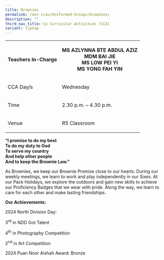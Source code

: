 ```yaml
---
title: Brownies
permalink: /our-ccas/Uniformed-Groups/brownies/
description: ""
third_nav_title: Co Curricular Activities (CCA)
variant: tiptap
---
```

<table style="minWidth: 50px">
<colgroup>
<col>
<col>
</colgroup>
<tbody>
<tr>
<th rowspan="1" colspan="1">
<p><strong>Teachers In-Charge</strong>
</p>
</th>
<th rowspan="1" colspan="1">
<p>MS AZLYNNA BTE ABDUL AZIZ
<br>MDM BAI JIE
<br>MS LOW PEI YI
<br>MS YONG FAH YIN</p>
</th>
</tr>
<tr>
<td rowspan="1" colspan="1">
<p>CCA Day/s</p>
</td>
<td rowspan="1" colspan="1">
<p>Wednesday</p>
</td>
</tr>
<tr>
<td rowspan="1" colspan="1">
<p>Time</p>
</td>
<td rowspan="1" colspan="1">
<p>2.30 p.m. – 4.30 p.m.</p>
</td>
</tr>
<tr>
<td rowspan="1" colspan="1">
<p>Venue</p>
</td>
<td rowspan="1" colspan="1">
<p>R5 Classroom</p>
</td>
</tr>
</tbody>
</table>
<p><strong>“I promise to do my best<br>To do my duty to God<br>To serve my country<br>And help other people<br>And to keep the Brownie Law.”</strong>
</p>
<p>As Brownies, we keep our Brownie Promise close to our hearts. During our
weekly meetings, we learn to work and play independently in our Sixes.
At our Pack Holidays, we explore the outdoors and gain new skills to achieve
our Proficiency Badges that we wear with pride. Along the way, we learn
to care for each other and make lasting friendships.</p>
<p><strong>Our Achievements:</strong>
</p>
<p>2024 North Division Day:</p>
<p>3<sup>rd</sup> in NDD Got Talent</p>
<p>4<sup>th</sup> in Photography Competition</p>
<p>2<sup>nd</sup> in Art Competition</p>
<p>2024 Puan Noor Aishah Award: Bronze</p>